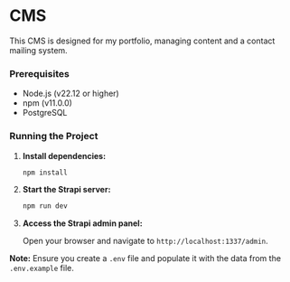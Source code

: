 # CMS

This CMS is designed for my portfolio, managing content and a contact mailing system.

### Prerequisites

- Node.js (v22.12 or higher)
- npm (v11.0.0)
- PostgreSQL

### Running the Project

1. **Install dependencies:**

   ```bash
   npm install
   ```

2. **Start the Strapi server:**

   ```bash
   npm run dev
   ```

3. **Access the Strapi admin panel:**

   Open your browser and navigate to `http://localhost:1337/admin`.

**Note:** Ensure you create a `.env` file and populate it with the data from the `.env.example` file.